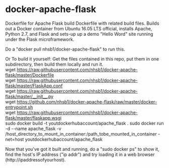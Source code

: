 # docker-apache-flask
Dockerfile for Apache Flask build
Dockerfile with related build files.
Builds out a Docker container from Ubuntu 16.05 LTS official, installs Apache, Python 2.7, and Flask and sets-up up a demo "Hello Word" site running under the Flask microframework.

Do a "docker pull nhsb1/docker-apache-flask" to run this.

Or To build it yourself:
Get the files contained in this repo, put them in one subdirectory, then build them locally and run it.  
wget https://raw.githubusercontent.com/nhsb1/docker-apache-flask/master/Dockerfile  
wget https://raw.githubusercontent.com/nhsb1/docker-apache-flask/master/FlaskApp.conf  
wget https://raw.githubusercontent.com/nhsb1/docker-apache-flask/master/__init__.py  
wget https://github.com/nhsb1/docker-apache-flask/raw/master/docker-entrypoint.sh  
wget https://raw.githubusercontent.com/nhsb1/docker-apache-flask/master/flaskapp.wsgi  
sudo docker build -t youtdockerhubaccount/apache_flask .
sudo docker run -d --name apache_flask -v /host_directory_to_mount_in_container:/path_tobe_mounted_in_container -net=host youtdockerhubaccount/apache_flask  

Now that you've got it built and running, do a "sudo docker ps" to show it, find the host's IP address ("ip addr") and try loading it in a web browser (http://ipaddressofyourhost).  







